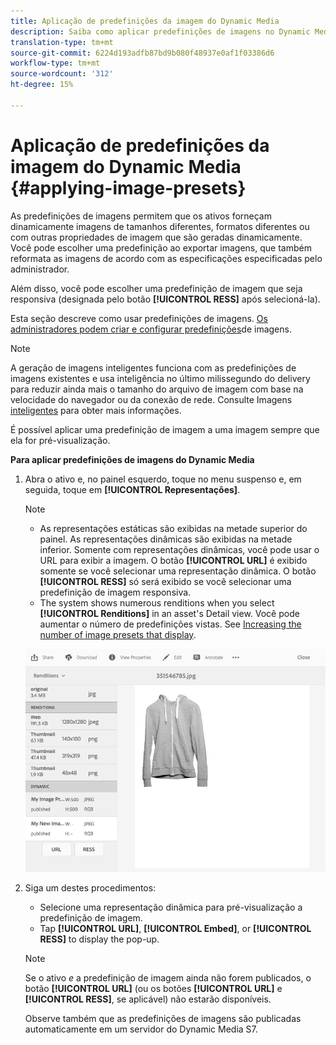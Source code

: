 ```yaml
---
title: Aplicação de predefinições da imagem do Dynamic Media
description: Saiba como aplicar predefinições de imagens no Dynamic Media
translation-type: tm+mt
source-git-commit: 6224d193adfb87bd9b080f48937e0af1f03386d6
workflow-type: tm+mt
source-wordcount: '312'
ht-degree: 15%

---
```



# Aplicação de predefinições da imagem do Dynamic Media {#applying-image-presets}

As predefinições de imagens permitem que os ativos forneçam dinamicamente imagens de tamanhos diferentes, formatos diferentes ou com outras propriedades de imagem que são geradas dinamicamente. Você pode escolher uma predefinição ao exportar imagens, que também reformata as imagens de acordo com as especificações especificadas pelo administrador.

Além disso, você pode escolher uma predefinição de imagem que seja responsiva (designada pelo botão **[!UICONTROL RESS]** após selecioná-la).

Esta seção descreve como usar predefinições de imagens. [Os administradores podem criar e configurar predefinições](managing-image-presets.md)de imagens.

>[!NOTE]
>
>A geração de imagens inteligentes funciona com as predefinições de imagens existentes e usa inteligência no último milissegundo do delivery para reduzir ainda mais o tamanho do arquivo de imagem com base na velocidade do navegador ou da conexão de rede. Consulte Imagens [inteligentes](imaging-faq.md) para obter mais informações.

É possível aplicar uma predefinição de imagem a uma imagem sempre que ela for pré-visualização.

**Para aplicar predefinições de imagens do Dynamic Media**

1. Abra o ativo e, no painel esquerdo, toque no menu suspenso e, em seguida, toque em **[!UICONTROL Representações]**.

   >[!NOTE]
   >
   >* As representações estáticas são exibidas na metade superior do painel. As representações dinâmicas são exibidas na metade inferior. Somente com representações dinâmicas, você pode usar o URL para exibir a imagem. O botão **[!UICONTROL URL]** é exibido somente se você selecionar uma representação dinâmica. O botão **[!UICONTROL RESS]** só será exibido se você selecionar uma predefinição de imagem responsiva.
      >
      >
   * The system shows numerous renditions when you select **[!UICONTROL Renditions]** in an asset&#39;s Detail view. Você pode aumentar o número de predefinições vistas. See [Increasing the number of image presets that display](managing-image-presets.md#increasing-or-decreasing-the-number-of-image-presets-that-display).


   ![chlimage_1-208](assets/chlimage_1-208.png)

1. Siga um destes procedimentos:

   * Selecione uma representação dinâmica para pré-visualização a predefinição de imagem.
   * Tap **[!UICONTROL URL]**, **[!UICONTROL Embed]**, or **[!UICONTROL RESS]** to display the pop-up.

   >[!NOTE]
   >
   >Se o ativo *e* a predefinição de imagem ainda não forem publicados, o botão **[!UICONTROL URL]** (ou os botões **[!UICONTROL URL]** e **[!UICONTROL RESS]**, se aplicável) não estarão disponíveis.
   >
   >Observe também que as predefinições de imagens são publicadas automaticamente em um servidor do Dynamic Media S7.

